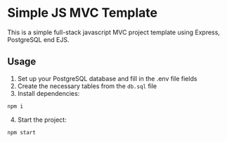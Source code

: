 # Simple JS MVC Template

This is a simple full-stack javascript MVC project template using Express, PostgreSQL end EJS.

## Usage

1. Set up your PostgreSQL database and fill in the .env file fields
2. Create the necessary tables from the `db.sql` file
3. Install dependencies:

```bash
npm i
```

4. Start the project:

```bash
npm start
```
